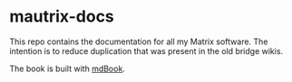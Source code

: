 # mautrix-docs
This repo contains the documentation for all my Matrix software. The intention
is to reduce duplication that was present in the old bridge wikis.

The book is built with [mdBook](https://github.com/rust-lang/mdBook).
